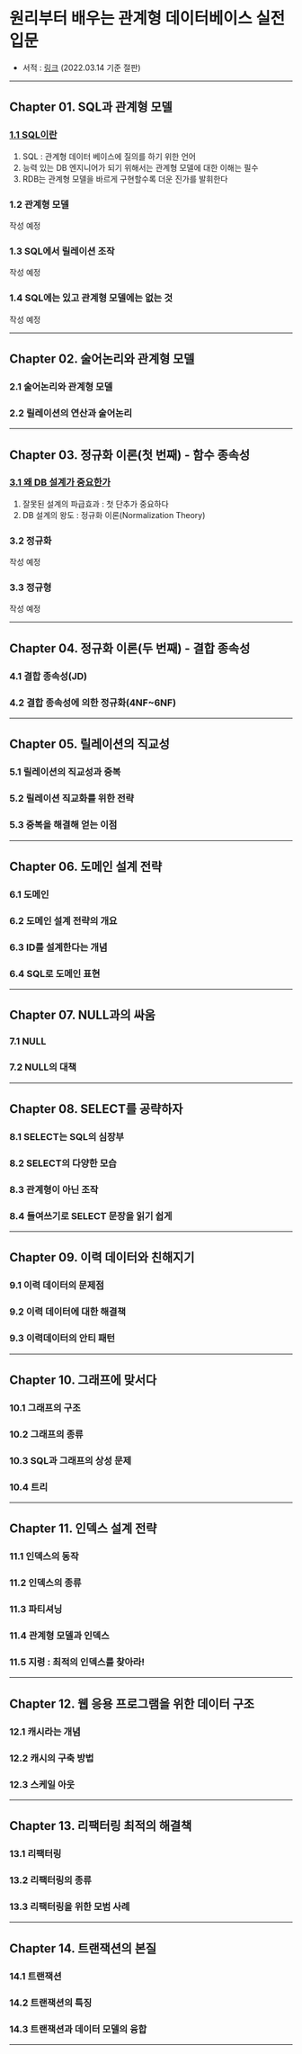 
# 원리부터 배우는 관계형 데이터베이스 실전 입문
- 서적 : [링크](https://www.aladin.co.kr/shop/wproduct.aspx?ItemId=87023892) (2022.03.14 기준 절판)

---

## Chapter 01. SQL과 관계형 모델
### <a href="Chapter 01. SQL과 관계형 모델/1.1 SQL이란.md" target="_blank">1.1 SQL이란</a>
1) SQL : 관계형 데이터 베이스에 질의를 하기 위한 언어
2) 능력 있는 DB 엔지니어가 되기 위해서는 관계형 모델에 대한 이해는 필수
3) RDB는 관계형 모델을 바르게 구현할수록 더운 진가를 발휘한다


### 1.2 관계형 모델
작성 예정

### 1.3 SQL에서 릴레이션 조작
작성 예정

### 1.4 SQL에는 있고 관계형 모델에는 없는 것
작성 예정

---

## Chapter 02. 술어논리와 관계형 모델
### 2.1 술어논리와 관계형 모델
### 2.2 릴레이션의 연산과 술어논리

---

## Chapter 03. 정규화 이론(첫 번째) - 함수 종속성
### <a href="Chapter 03. 정규화 이론(첫 번째) - 함수 종속성/3.1 왜 DB 설계가 중요한가.md" target="_blank">3.1 왜 DB 설계가 중요한가</a>
1) 잘못된 설계의 파급효과 : 첫 단추가 중요하다
2) DB 설계의 왕도 : 정규화 이론(Normalization Theory)

### 3.2 정규화
작성 예정

### 3.3 정규형
작성 예정

---

## Chapter 04. 정규화 이론(두 번째) - 결합 종속성
### 4.1 결합 종속성(JD)
### 4.2 결합 종속성에 의한 정규화(4NF~6NF)

---

## Chapter 05. 릴레이션의 직교성
### 5.1 릴레이션의 직교성과 중복
### 5.2 릴레이션 직교화를 위한 전략
### 5.3 중복을 해결해 얻는 이점

---

## Chapter 06. 도메인 설계 전략
### 6.1 도메인
### 6.2 도메인 설계 전략의 개요
### 6.3 ID를 설계한다는 개념
### 6.4 SQL로 도메인 표현

---

## Chapter 07. NULL과의 싸움
### 7.1 NULL
### 7.2 NULL의 대책

---

## Chapter 08. SELECT를 공략하자
### 8.1 SELECT는 SQL의 심장부
### 8.2 SELECT의 다양한 모습
### 8.3 관계형이 아닌 조작
### 8.4 들여쓰기로 SELECT 문장을 읽기 쉽게

---

## Chapter 09. 이력 데이터와 친해지기
### 9.1 이력 데이터의 문제점
### 9.2 이력 데이터에 대한 해결책
### 9.3 이력데이터의 안티 패턴

---

## Chapter 10. 그래프에 맞서다
### 10.1 그래프의 구조
### 10.2 그래프의 종류
### 10.3 SQL과 그래프의 상성 문제
### 10.4 트리

---

## Chapter 11. 인덱스 설계 전략
### 11.1 인덱스의 동작
### 11.2 인덱스의 종류
### 11.3 파티셔닝
### 11.4 관계형 모델과 인덱스
### 11.5 지령 : 최적의 인덱스를 찾아라!

---

## Chapter 12. 웹 응용 프로그램을 위한 데이터 구조
### 12.1 캐시라는 개념
### 12.2 캐시의 구축 방법
### 12.3 스케일 아웃

---

## Chapter 13. 리팩터링 최적의 해결책
### 13.1 리팩터링
### 13.2 리팩터링의 종류
### 13.3 리팩터링을 위한 모범 사례

---

## Chapter 14. 트랜잭션의 본질
### 14.1 트랜잭션
### 14.2 트랜잭션의 특징
### 14.3 트랜잭션과 데이터 모델의 융합

---
